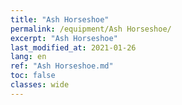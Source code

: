 ```yaml
---
title: "Ash Horseshoe"
permalink: /equipment/Ash Horseshoe/
excerpt: "Ash Horseshoe"
last_modified_at: 2021-01-26
lang: en
ref: "Ash Horseshoe.md"
toc: false
classes: wide
---
```


